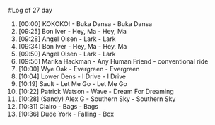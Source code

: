 #Log of 27 day

1. [00:00] KOKOKO! - Buka Dansa - Buka Dansa
1. [09:25] Bon Iver - Hey, Ma - Hey, Ma
1. [09:28] Angel Olsen - Lark - Lark
1. [09:34] Bon Iver - Hey, Ma - Hey, Ma
1. [09:50] Angel Olsen - Lark - Lark
1. [09:56] Marika Hackman - Any Human Friend - conventional ride
1. [10:00] Wye Oak - Evergreen - Evergreen
1. [10:04] Lower Dens - I Drive - I Drive
1. [10:19] Sault - Let Me Go - Let Me Go
1. [10:22] Patrick Watson - Wave - Dream For Dreaming
1. [10:28] (Sandy) Alex G - Southern Sky - Southern Sky
1. [10:31] Clairo - Bags - Bags
1. [10:36] Dude York - Falling - Box
